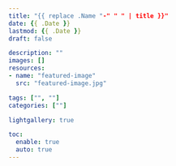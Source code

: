 ```yaml
---
title: "{{ replace .Name "-" " " | title }}"
date: {{ .Date }}
lastmod: {{ .Date }}
draft: false

description: ""
images: []
resources:
- name: "featured-image"
  src: "featured-image.jpg"

tags: ["", ""]
categories: [""]

lightgallery: true

toc:
  enable: true
  auto: true
---
```


